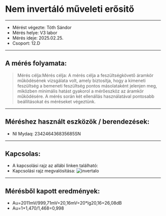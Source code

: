 # Nem invertáló műveleti erősitő
---  
- Mérést végezte: Tóth Sándor    
- Mérés helye: V3 labor
- Mérés ideje: 2025.02.25.
- Csoport: 12.D


---   

## A mérés folyamata:
>Mérés célja:Mérés célja: A mérés célja a feszültségkövető áramkör működésének vizsgálata volt, amely biztosítja, hogy a kimeneti feszültség a bemeneti feszültség pontos másolataként jelenjen meg, miközben minimális hatást gyakorol a mérőeszköz az áramkör működésére. A mérés során két ellenállás használatával pontosabb beállításokat és méréseket végeztünk.


---


## Méréshez használt eszközök / berendezések:
- NI Mydaq: 234246436835685SN


---


## Kapcsolas:
- A kapcsolási rajz az allábi linken található: 
- Kapcsolási rajz megvalósitása:    ![invertalo](https://github.com/user-attachments/assets/14d6de94-04d7-43ce-a639-977e3d56be11)


---

## Mérésből kapott eredmények:
- Au=2011mV/999,71mV=20,16mV=20*lg20,16=26,08dB
- Au=1+1,470/1,468=0,998
